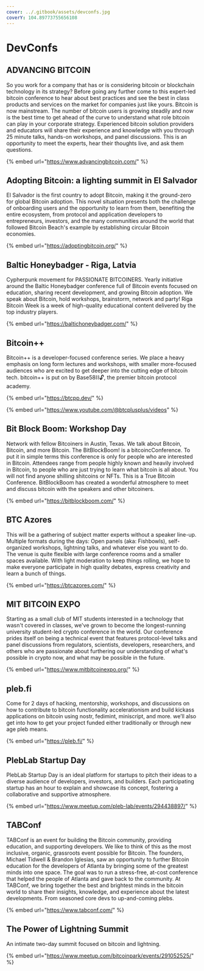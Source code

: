 ```yaml
---
cover: ../.gitbook/assets/devconfs.jpg
coverY: 104.89773755656108
---
```


# DevConfs

## ADVANCING BITCOIN&#x20;

So you work for a company that has or is considering bitcoin or blockchain technology in its strategy? Before going any further come to this expert-led bitcoin conference to hear about best practices and see the best in class products and services on the market for companies just like yours. Bitcoin is now mainstream. The number of bitcoin users is growing steadily and now is the best time to get ahead of the curve to understand what role bitcoin can play in your corporate strategy. Experienced bitcoin solution providers and educators will share their experience and knowledge with you through 25 minute talks, hands-on workshops, and panel discussions. This is an opportunity to meet the experts, hear their thoughts live, and ask them questions.&#x20;

{% embed url="https://www.advancingbitcoin.com/" %}

## Adopting Bitcoin: a lighting summit in El Salvador

El‍ Salvador‍ is‍ the‍ first‍ country‍ to‍ adopt‍ Bitcoin,‍ making‍ it‍ the‍ ground-zero‍ for‍ global‍ Bitcoin‍ adoption.‍ This‍ novel‍ situation‍ presents‍ both‍ the‍ challenge‍ of‍ onboarding‍ users‍ and‍ the‍ opportunity‍ to‍ learn‍ from‍ them,‍ benefiting‍ the‍ entire‍ ecosystem,‍ from‍ protocol‍ and‍ application‍ developers‍ to‍ entrepreneurs,‍ investors,‍ and‍ the‍ many‍ communities‍ around‍ the‍ world‍ that‍ followed‍ Bitcoin‍ Beach's‍ example‍ by‍ establishing‍ circular‍ Bitcoin‍ economies.‍

{% embed url="https://adoptingbitcoin.org/" %}

## Baltic Honeybadger - Riga, Latvia

Cypherpunk movement for PASSIONATE BITCOINERS. Yearly initiative around the Baltic Honeybadger conference full of Bitcoin events focused on education, sharing recent development, and growing Bitcoin adoption. We speak about Bitcoin, hold workshops, brainstorm, network and party! Riga Bitcoin Week is a week of high-quality educational content delivered by the top industry players.

{% embed url="https://baltichoneybadger.com/" %}

## Bitcoin++

Bitcoin++ is a developer-focused conference series. We place a heavy emphasis on long form lectures and workshops, with smaller more-focused audiences who are excited to get deeper into the cutting edge of bitcoin tech. bitcoin++ is put on by Base58⛓🔓, the premier bitcoin protocol academy.

{% embed url="https://btcpp.dev/" %}

{% embed url="https://www.youtube.com/@btcplusplus/videos" %}

## Bit Block Boom: Workshop Day

Network with fellow Bitcoiners in Austin, Texas. We talk about Bitcoin, Bitcoin, and more Bitcoin. The BitBlockBoom! is a bitcoincConference. To put it in simple terms this conference is only for people who are interested in Bitcoin. Attendees range from people highly known and heavily involved in Bitcoin, to people who are just trying to learn what bitcoin is all about. You will not find anyone shilling shitcoins or NFTs. This is a True Bitcoin Conference. BitBlockBoom has created a wonderful atmosphere to meet and discuss bitcoin with the speakers and other bitcoiners.

{% embed url="https://bitblockboom.com/" %}

## BTC Azores

This will be a gathering of subject matter experts without a speaker line-up. Multiple formats during the days: Open panels (aka: Fishbowls), self-organized workshops, lightning talks, and whatever else you want to do. The venue is quite flexible with large conference rooms and a smaller spaces available. With light moderation to keep things rolling, we hope to make everyone participate in high quality debates, express creativity and learn a bunch of things.

{% embed url="https://btcazores.com/" %}

## MIT BITCOIN EXPO

Starting as a small club of MIT students interested in a technology that wasn't covered in classes, we've grown to become the longest-running university student-led crypto conference in the world. Our conference prides itself on being a technical event that features protocol-level talks and panel discussions from regulators, scientists, developers, researchers, and others who are passionate about furthering our understanding of what's possible in crypto now, and what may be possible in the future.&#x20;

{% embed url="https://www.mitbitcoinexpo.org/" %}

## pleb.fi&#x20;

Come for 2 days of hacking, mentorship, workshops, and discussions on how to contribute to bitcoin functionality accelerationism and build kickass applications on bitcoin using nostr, fedimint, miniscript, and more. we’ll also get into how to get your project funded either traditionally or through new age pleb means.

{% embed url="https://pleb.fi/" %}

## PlebLab Startup Day

PlebLab Startup Day is an ideal platform for startups to pitch their ideas to a diverse audience of developers, investors, and builders. Each participating startup has an hour to explain and showcase its concept, fostering a collaborative and supportive atmosphere.

{% embed url="https://www.meetup.com/pleb-lab/events/294438897/" %}

## TABConf

TABConf is an event for building the Bitcoin community, providing education, and supporting developers. We like to think of this as the most inclusive, organic, grassroots event possible for Bitcoin. The founders, Michael Tidwell & Brandon Iglesias, saw an opportunity to further Bitcoin education for the developers of Atlanta by bringing some of the greatest minds into one space. The goal was to run a stress-free, at-cost conference that helped the people of Atlanta and gave back to the community. At TABConf, we bring together the best and brightest minds in the bitcoin world to share their insights, knowledge, and experience about the latest developments. From seasoned core devs to up-and-coming plebs.

{% embed url="https://www.tabconf.com/" %}

## The Power of Lightning Summit

An intimate two-day summit focused on bitcoin and lightning.

{% embed url="https://www.meetup.com/bitcoinpark/events/291052525/" %}

